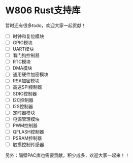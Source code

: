 # W806 Rust支持库

暂时还有很多todo，欢迎大家一起贡献！

- [ ] 时钟和复位模块
- [ ] GPIO模块
- [ ] UART模块
- [ ] 看门狗控制器
- [ ] RTC模块
- [ ] DMA模块
- [ ] 通用硬件加密模块
- [ ] RSA加密模块
- [ ] 高速SPI控制器
- [ ] SDIO控制器
- [ ] I2C控制器
- [ ] I2S控制器
- [ ] 定时器模块
- [ ] 电源管理模块
- [ ] PWM控制器
- [ ] QFLASH控制器
- [ ] PSRAM控制器
- [ ] 触摸控制传感器

另外：隔壁PAC库也需要贡献，积少成多，欢迎大家一起来！！
